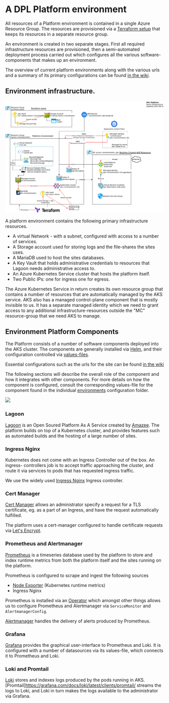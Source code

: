 # A DPL Platform environment

All resources of a Platform environment is contained in a single Azure Resource
Group. The resources are provisioned via a [Terraform setup](../../dpl-platform/infrastructure/README.md)
that keeps its resources in a separate resource group.

An environment is created in two separate stages. First all required
infrastructure resources are provisioned, then a semi-automated deployment
process carried out which configures all the various software-components that
makes up an environment.

The overview of current platform environments along with the various urls and
a summary of its primary configurations can be found [in the wiki](https://github.com/danskernesdigitalebibliotek/dpl-platform/wiki).

## Environment infrastructure.
![](diagrams/render-png/dpl-platform-azure.png)

A platform environment contains the following primary infrastructure resources.

- A virtual Network - with a subnet, configured with access to a number of services.
- A Storage account used for storing logs and the file-shares the sites uses.
- A MariaDB used to host the sites databases.
- A Key Vault that holds administrative credentials to resources that Lagoon needs administrative access to.
- An Azure Kubernetes Service cluster that hosts the platform itself.
- Two Public IPs: one for ingress one for egress.

The Azure Kubernetes Service in return creates its own resource group that
contains a number of resources that are automatically managed by the AKS service.
AKS also has a managed control-plane component that is mostly invisible to us.
It has a separate managed identity which we need to grant access to any
additional infrastructure-resources outside the "MC" resource-group that we
need AKS to manage.

## Environment Platform Components

The Platform consists of a number of software components deployed into the
AKS cluster. The components are generally installed via [Helm](https://helm.sh/),
and their configuration controlled via [values-files](https://helm.sh/docs/chart_template_guide/values_files/).

Essential configurations such as the urls for the site can be found [in the wiki](https://github.com/danskernesdigitalebibliotek/dpl-platform/wiki/Platform-Environments)

The following sections will describe the overall role of the component and how
it integrates with other components. For more details on how the component is
configured, consult the corresponding values-file for the component found in
the individual [environments](../infrastructure/environments)  configuration
folder.

![](../../documentation/../dpl-platform/documentation/diagrams/render-png/cluster-support-workloads.png)

### Lagoon
[Lagoon](https://docs.lagoon.sh/lagoon/) is an Open Soured Platform As A Service
created by [Amazee](https://www.amazee.io/). The platform builds on top of a
Kubernetes cluster, and provides features such as automated builds and the
hosting of a large number of sites.

### Ingress Nginx
Kubernetes does not come with an Ingress Controller out of the box. An ingress-
controllers job is to accept traffic approaching the cluster, and route it via
services to pods that has requested ingress traffic.

We use the widely used [Ingress Nginx](vhttps://kubernetes.github.io/ingress-nginx)
Ingress controller.

### Cert Manager
[Cert Manager](https://cert-manager.io/docs/) allows an administrator specify
a request for a TLS certificate, eg. as a part of an Ingress, and have the
request automatically fulfilled.

The platform uses a cert-manager configured to handle certificate requests via
[Let's Encrypt](https://letsencrypt.org/).

### Prometheus and Alertmanager
[Prometheus](https://prometheus.io/) is a timeseries database used by the platform
to store and index runtime metrics from both the platform itself and the sites
running on the platform.

Prometheus is configured to scrape and ingest the following sources
* [Node Exporter](https://github.com/prometheus/node_exporter) (Kubernetes runtime metrics)
* Ingress Nginx

Prometheus is installed via an [Operator](https://github.com/prometheus-operator/prometheus-operator)
which amongst other things allows us to configure Prometheus and Alertmanager via
 `ServiceMonitor` and `AlertmanagerConfig`.

[Alertmanager](https://prometheus.io/docs/alerting/latest/alertmanager/) handles
the delivery of alerts produced by Prometheus.

### Grafana
[Grafana](https://grafana.com/oss/grafana/) provides the graphical user-interface
to Prometheus and Loki. It is configured with a number of datasources via its
values-file, which connects it to Prometheus and Loki.

### Loki and Promtail
[Loki](https://grafana.com/oss/loki/) stores and indexes logs produced by the pods
 running in AKS. [Promtail]https://grafana.com/docs/loki/latest/clients/promtail/
streams the logs to Loki, and Loki in turn makes the logs available to the
administrator via Grafana.
